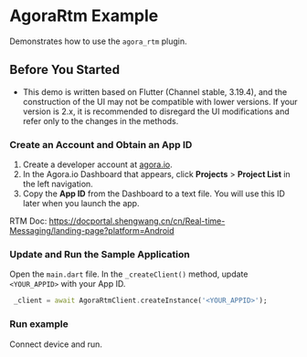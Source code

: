 # AgoraRtm Example

Demonstrates how to use the `agora_rtm` plugin.

## Before You Started
- This demo is written based on Flutter (Channel stable, 3.19.4), and the construction of the UI may not be compatible with lower versions. If your version is 2.x, it is recommended to disregard the UI modifications and refer only to the changes in the methods.
### Create an Account and Obtain an App ID

1. Create a developer account at [agora.io](https://dashboard.agora.io/signin/).
2. In the Agora.io Dashboard that appears, click **Projects** > **Project List** in the left navigation.
3. Copy the **App ID** from the Dashboard to a text file. You will use this ID later when you launch the app.

RTM Doc: https://docportal.shengwang.cn/cn/Real-time-Messaging/landing-page?platform=Android

### Update and Run the Sample Application

Open the `main.dart` file. In the `_createClient()` method, update `<YOUR_APPID>` with your App ID.

```Dart
 _client = await AgoraRtmClient.createInstance('<YOUR_APPID>');
```

### Run example

Connect device and run.
